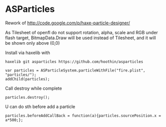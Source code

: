 ASParticles
===========

Rework of http://code.google.com/p/haxe-particle-designer/ 

As Tilesheet of openfl do not support rotation, alpha, scale and RGB under flash target, BitmapData.Draw will be used instead of Tilesheet, and it will be shown only above (0,0)

Install via haxelib with

```
haxelib git asparticles https://github.com/hoothin/asparticles
```

```
var particles = ASParticleSystem.particleWithFile("fire.plist", "particles/");
addChild(particles);

```

Call destroy while complete
```
particles.destroy();
```

U can do sth before add a particle
```
particles.beforeAddCallBack = function(a){particles.sourcePosition.x = a*500;};
```
